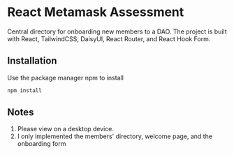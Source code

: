 # React Metamask Assessment

Central directory for onboarding new members to a DAO. The project is built with React, TailwindCSS, DaisyUI, React Router, and React Hook Form.

## Installation

Use the package manager npm to install 

```bash
npm install
```

## Notes

1. Please view on a desktop device.
2. I only implemented the members' directory, welcome page, and the onboarding form